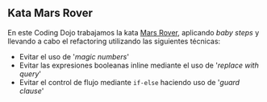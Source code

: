 Kata Mars Rover
-------------

En este Coding Dojo trabajamos la kata [Mars Rover](http://codingdojo.org/cgi-bin/index.pl?KataFizzBuzz), aplicando _baby steps_ y llevando a cabo el refactoring utilizando las siguientes técnicas:
* Evitar el uso de '_magic numbers_'
* Evitar las expresiones booleanas inline mediante el uso de '_replace with query_'
* Evitar el control de flujo mediante ```if-else``` haciendo uso de '_guard clause_'
